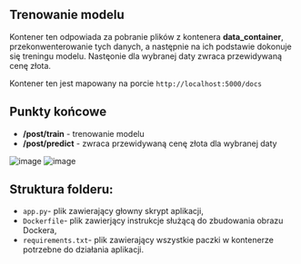 ## Trenowanie modelu

Kontener ten odpowiada za pobranie plików z kontenera **data_container**, 
przekonwenterowanie tych danych, a następnie na ich podstawie dokonuje się
treningu modelu. Nastęonie dla wybranej daty zwraca przewidywaną cenę złota.

Kontener ten jest mapowany na porcie `http://localhost:5000/docs`

## Punkty końcowe
- **/post/train** - trenowanie modelu
- **/post/predict** - zwraca przewidywaną cenę złota dla wybranej daty

![image](https://github.com/b-juszczuk/Predykcja-Ceny-Zlota/assets/115696513/4c72423e-7b64-4c1f-aaf4-37b9e2c7290c)
![image](https://github.com/b-juszczuk/Predykcja-Ceny-Zlota/assets/115696513/03b57c98-7684-4494-b064-cf777aa7ee69)

## Struktura folderu:
- `app.py`- plik zawierający głowny skrypt aplikacji,
- `Dockerfile`- plik zawierjący instrukcje służącą do zbudowania obrazu Dockera,
- `requirements.txt`- plik zawierający wszystkie paczki w kontenerze potrzebne do działania aplikacji.
